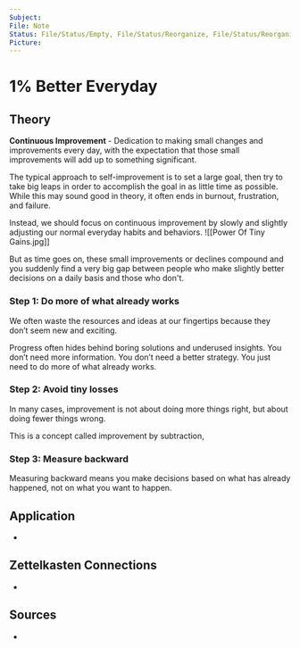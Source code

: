 ```yaml
---
Subject: 
File: Note
Status: File/Status/Empty, File/Status/Reorganize, File/Status/Reorganize, File/Status/Recategorize, File/Status/Summarize, File/Status/Structuralize
Picture: 
---
```


# 1% Better Everyday

## Theory


**Continuous Improvement** - Dedication to making small changes and improvements every day, with the expectation that those small improvements will add up to something significant.



The typical approach to self-improvement is to set a large goal, then try to take big leaps in order to accomplish the goal in as little time as possible. While this may sound good in theory, it often ends in burnout, frustration, and failure. 

Instead, we should focus on continuous improvement by slowly and slightly adjusting our normal everyday habits and behaviors.
![[Power Of Tiny Gains.jpg]]

But as time goes on, these small improvements or declines compound and you suddenly find a very big gap between people who make slightly better decisions on a daily basis and those who don't.

### Step 1: Do more of what already works

We often waste the resources and ideas at our fingertips because they don’t seem new and exciting.

Progress often hides behind boring solutions and underused insights. You don’t need more information. You don’t need a better strategy. You just need to do more of what already works.


### Step 2: Avoid tiny losses


In many cases, improvement is not about doing more things right, but about doing fewer things wrong.


This is a concept called improvement by subtraction,


### Step 3: Measure backward
Measuring backward means you make decisions based on what has already happened, not on what you want to happen.




## Application
- 

## Zettelkasten Connections
- 

## Sources
- 






